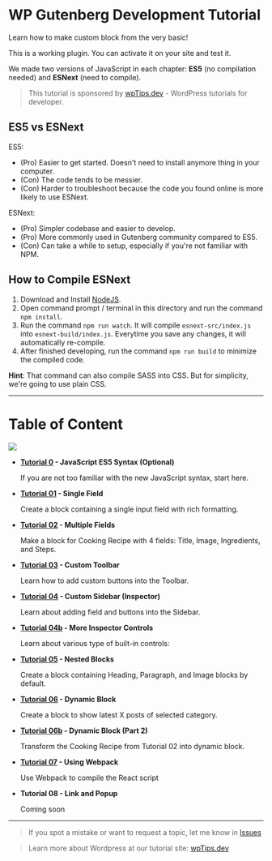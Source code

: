 # WP Gutenberg Development Tutorial

Learn how to make custom block from the very basic!

This is a working plugin. You can activate it on your site and test it.

We made two versions of JavaScript in each chapter: **ES5** (no compilation needed) and **ESNext** (need to compile).

> This tutorial is sponsored by [wpTips.dev](https://wptips.dev) - WordPress tutorials for developer.

## ES5 vs ESNext

ES5:

- (Pro) Easier to get started. Doesn't need to install anymore thing in your computer.
- (Con) The code tends to be messier.
- (Con) Harder to troubleshoot because the code you found online is more likely to use ESNext.

ESNext:

- (Pro) Simpler codebase and easier to develop.
- (Pro) More commonly used in Gutenberg community compared to ES5.
- (Con) Can take a while to setup, especially if you're not familiar with NPM.


## How to Compile ESNext

1. Download and Install [NodeJS](https://nodejs.org/en/).
1. Open command prompt / terminal in this directory and run the command `npm install`.
1. Run the command `npm run watch`. It will compile `esnext-src/index.js` into `esnext-build/index.js`. Everytime you save any changes, it will automatically re-compile.
1. After finished developing, run the command `npm run build` to minimize the compiled code.

**Hint**: That command can also compile SASS into CSS. But for simplicity, we're going to use plain CSS.

-----

# Table of Content

![](https://raw.github.com/hrsetyono/cdn/master/blocks-tutorial/ch02-multiple-richtext.jpg)

- **[Tutorial 0](https://github.com/hrsetyono/gutenberg-tutorial/tree/master/00-javascript-es5) - JavaScript ES5 Syntax (Optional)**

  If you are not too familiar with the new JavaScript syntax, start here.

- **[Tutorial 01](https://github.com/hrsetyono/gutenberg-tutorial/tree/master/01-single-field) - Single Field**

    Create a block containing a single input field with rich formatting.

- **[Tutorial 02](https://github.com/hrsetyono/gutenberg-tutorial/tree/master/02-multiple-fields) - Multiple Fields**

    Make a block for Cooking Recipe with 4 fields: Title, Image, Ingredients, and Steps.

- **[Tutorial 03](https://github.com/hrsetyono/gutenberg-tutorial/tree/master/03-toolbar) - Custom Toolbar**

    Learn how to add custom buttons into the Toolbar.

- **[Tutorial 04](https://github.com/hrsetyono/gutenberg-tutorial/tree/master/04-sidebar) - Custom Sidebar (Inspector)**

    Learn about adding field and buttons into the Sidebar.

- **[Tutorial 04b](https://github.com/hrsetyono/gutenberg-tutorial/tree/master/04b-more-sidebar) - More Inspector Controls**

    Learn about various type of built-in controls:

- **[Tutorial 05](https://github.com/hrsetyono/gutenberg-tutorial/tree/master/05-nested-blocks) - Nested Blocks**

    Create a block containing Heading, Paragraph, and Image blocks by default.

- **[Tutorial 06](https://github.com/hrsetyono/gutenberg-tutorial/tree/master/06-dynamic-block) - Dynamic Block**

    Create a block to show latest X posts of selected category.

- **[Tutorial 06b](https://github.com/hrsetyono/gutenberg-tutorial/tree/master/06b-dynamic-block-pt2) - Dynamic Block (Part 2)**

    Transform the Cooking Recipe from Tutorial 02 into dynamic block.

- **[Tutorial 07](https://github.com/hrsetyono/gutenberg-tutorial/tree/master/07-using-webpack) - Using Webpack**

    Use Webpack to compile the React script

- **Tutorial 08 - Link and Popup**

    Coming soon

-----

> If you spot a mistake or want to request a topic, let me know in [Issues](https://github.com/hrsetyono/wp-blocks-tutorial/issues)

> Learn more about Wordpress at our tutorial site: [wpTips.dev](https://wptips.dev)